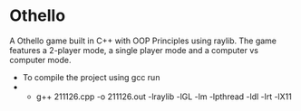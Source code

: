 # Othello
A Othello game built in C++ with OOP Principles using raylib.
The game features a 2-player mode, a single player mode and a computer vs computer mode.
- To compile the project using gcc run
-  - g++ 211126.cpp -o 211126.out -lraylib -lGL -lm -lpthread -ldl -lrt -lX11
